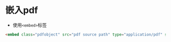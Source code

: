 # 嵌入pdf
- 使用`<embed>`标签
```html
<embed class="pdfobject" src="pdf source path" type="application/pdf" style="style">
```